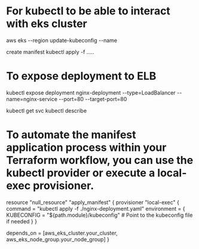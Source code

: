 # For kubectl to be able to interact with eks cluster
aws eks --region <region> update-kubeconfig --name <cluster-name>

create manifest
kubectl apply -f .....

# To expose deployment to ELB
kubectl expose deployment nginx-deployment --type=LoadBalancer --name=nginx-service --port=80 --target-port=80

kubectl get svc
kubectl describe 


# To automate the manifest application process within your Terraform workflow, you can use the kubectl provider or execute a local-exec provisioner.
resource "null_resource" "apply_manifest" {
  provisioner "local-exec" {
    command = "kubectl apply -f ./nginx-deployment.yaml"
    environment = {
      KUBECONFIG = "${path.module}/kubeconfig" # Point to the kubeconfig file if needed
    }
  }

  depends_on = [aws_eks_cluster.your_cluster, aws_eks_node_group.your_node_group]
}

